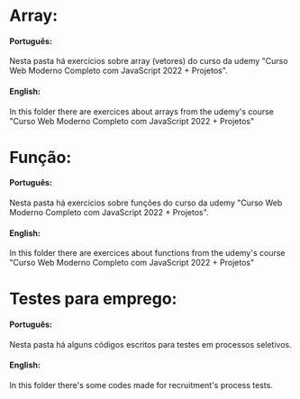 # Array:

#### Português:

Nesta pasta há exercícios sobre array (vetores) do curso da udemy "Curso Web Moderno Completo com JavaScript 2022 + Projetos".

#### English:

In this folder there are exercices about arrays from the udemy's course  "Curso Web Moderno Completo com JavaScript 2022 + Projetos"

# Função:

#### Português:

Nesta pasta há exercícios sobre funções do curso da udemy "Curso Web Moderno Completo com JavaScript 2022 + Projetos".

#### English:

In this folder there are exercices about functions from the udemy's course  "Curso Web Moderno Completo com JavaScript 2022 + Projetos"

#

# Testes para emprego:

#### Português:

Nesta pasta há alguns códigos escritos para testes em processos seletivos.

#### English:

In this folder there's some codes made for recruitment's process tests.
